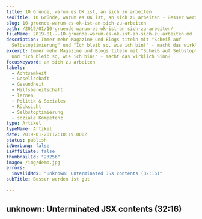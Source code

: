 ```yaml
---
title: 10 Gründe, warum es OK ist, an sich zu arbeiten
seoTitle: 10 Gründe, warum es OK ist, an sich zu arbeiten - Besser werden ist gut
slug: 10-gruende-warum-es-ok-ist-an-sich-zu-arbeiten
path: /2019/01/10-gruende-warum-es-ok-ist-an-sich-zu-arbeiten/
fileName: 2019-01---10-gruende-warum-es-ok-ist-an-sich-zu-arbeiten.md
description: Immer mehr Magazine und Blogs titeln mit "Scheiß auf
  Selbstoptimierung" und "Ich bleib so, wie ich bin!" - macht das wirklich Sinn?
excerpt: Immer mehr Magazine und Blogs titeln mit "Scheiß auf Selbstoptimierung"
  und "Ich bleib so, wie ich bin!" - macht das wirklich Sinn?
focusKeyword: an sich zu arbeiten
labels:
  - Achtsamkeit
  - Gesellschaft
  - Gesundheit
  - Hilfsbereitschaft
  - lernen
  - Politik & Soziales
  - Rücksicht
  - Selbstoptimierung
  - soziale Kompetenz
type: Artikel
typeName: Artikel
date: 2019-01-20T12:10:19.000Z
status: publish
isWerbung: false
isAffiliate: false
thumbnailId: "23256"
image: /img/demo.jpg
errors:
  invalidMdx: "unknown: Unterminated JSX contents (32:16)"
subTitle: Besser werden ist gut
  
---
```


## unknown: Unterminated JSX contents (32:16)

<!--
**Immer mehr Magazine und Blogs titeln mit "Scheiß auf Selbstoptimierung", "Die
Welt im Selbstoptimierungswahn" und "Ich bleib so, wie ich bin!" - Ich sehe das
ein bisschen anders.**

Für Euch habe ich insgesamt 10 Gründe gesammelt, warum es ab und zu auch gut
ist, wenn man an sich arbeitet. Das muss übrigens gar nichts mit krankhaftem
Ehrgeiz, Silikon, Extrem-Waschbrettbauch oder gar Selbsthass zu tun haben. Lest
selbst.

![an-sich-zu-arbeiten](http://cardamonchai.com/wp-content/uploads/2019/01/Sri-Lanka-276-400x600.jpg)

<ol>
    <li> __

Bevor man anfängt, an sich zu arbeiten, ist natürlich zunächst eine kleine
Selbstanalyse von Vorteil. Es bringt nicht viel, wenn man einfach mal lossteuert
und versucht, sein Verhalten zu ändern. Wenn man Pech hat, findet man sich dann
am Ende doch in verkrampften Optimierungsversuchen unter einem Fitnessgerät
eingeklemmt wieder. Nur, wer seine Stärken und Schwächen kennt, kann ersteres
gezielt verbessern und an letzterem arbeiten.

An sich zu arbeiten, ist völlig in Ordnung, finde ich. Wichtig ist, dass man
sich selbst dabei immer treu bleibt und das klappt nur, wenn man mit offenen
Augen durch Leben geht und nicht nur an sich selbst denkt. Dann fühlt es sich am
Ende des Tages auch nicht wie Arbeit an, sondern eher wie Verwirklichung.

In diesem Sinne: Namasté!

[gallery type="rectangular" link="none" size="medium" ids="23255,23254"]

Die Fotos habe ich in [Sri Lanka](/2015/09/unterwegs-in-sri-lanka/) gemacht.
Wenn Du in Zukunft mehr Texte und Bilder von mir sehen willst, freue ich mich,
wenn Du [meinen Newsletter](#newsletter) abonnierst. Bis bald!

-->

  
